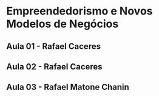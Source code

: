 # Empreendedorismo e Novos Modelos de Negócios

## Aula 01 - Rafael Caceres

## Aula 02 - Rafael Caceres

## Aula 03 - Rafael Matone Chanin
